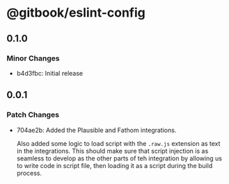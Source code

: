 # @gitbook/eslint-config

## 0.1.0

### Minor Changes

-   b4d3fbc: Initial release

## 0.0.1

### Patch Changes

-   704ae2b: Added the Plausible and Fathom integrations.

    Also added some logic to load script with the `.raw.js` extension as text in the integrations. This should make sure
    that script injection is as seamless to develop as the other parts of teh integration by allowing us to write code
    in script file, then loading it as a script during the build process.
